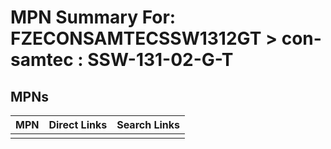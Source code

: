



# MPN Summary For: FZECONSAMTECSSW1312GT > con-samtec : SSW-131-02-G-T

## MPNs
  

|MPN|Direct Links|Search Links|
| :--- | :--- | :--- |
||||
